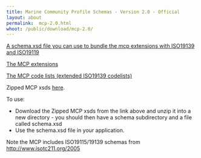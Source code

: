 ```yaml
---
title: Marine Community Profile Schemas - Version 2.0 - Official
layout: about
permalink:  mcp-2.0.html
whoot: /public/download/mcp-2.0/
---
```


<!-- 
  - can use yaml to encode the entries in public 
  - or even just extract with pattern matching on static content
  - Could symbolically link into the public dir? - linking exposes the entire subdirectory...

  - perhaps browse geonetwork plugins...
  - note that it's regenerating constantly...
-->

<!-- think we want hard-coded links in order to control ordering -->

<!-- use a variable to clean up the paths ? -->

[A schema.xsd file you can use to bundle the mcp extensions with ISO19139 and ISO19119](/public/download/mcp-2.0/mcpExtensions.xsd)

[The MCP extensions](/public/download/mcp-2.0/mcpExtensions.xsd)

[The MCP code lists (extended ISO19139 codelists)](/public/download/mcp-2.0/mcpDwcTerms.xsd)  


Zipped MCP xsds [here](/public/download/mcp-2.0/zipped.zip). 

To use:

  - Download the Zipped MCP xsds from the link above and unzip it into a new directory - you should then have a schema subdirectory and a file called schema.xsd
  - Use the schema.xsd file in your application.


Note the MCP includes ISO19115/19139 schemas from <http://www.isotc211.org/2005>


